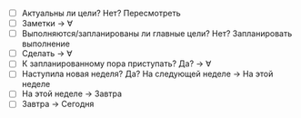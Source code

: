 - [ ] Актуальны ли цели?
		Нет? Пересмотреть
- [ ] Заметки -> ∀
- [ ] Выполняются/запланированы ли главные цели?
		Нет? Запланировать выполнение
- [ ] Сделать -> ∀
- [ ] К запланированному пора приступать?
		Да? -> ∀
- [ ] Наступила новая неделя?
		Да? На следующей неделе -> На этой неделе
- [ ] На этой неделе -> Завтра
- [ ] Завтра -> Сегодня